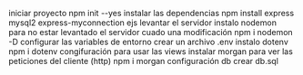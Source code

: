 iniciar  proyecto
    npm init --yes
instalar las dependencias
    npm install express mysql2 express-myconnection ejs 
levantar el servidor
instalo nodemon para no estar levantado el servidor cuado una modificación
    npm i nodemon -D
configurar las variables de entorno
crear un archivo .env
instalo dotenv 
    npm i dotenv
congifuración para usar las views
instalar morgan para ver las peticiones del cliente (http)
npm i morgan
configuración db 
    crear db.sql

